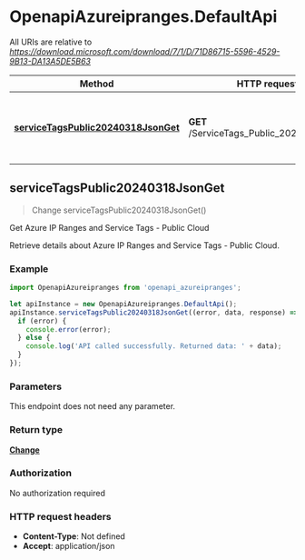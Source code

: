 # OpenapiAzureipranges.DefaultApi

All URIs are relative to *https://download.microsoft.com/download/7/1/D/71D86715-5596-4529-9B13-DA13A5DE5B63*

Method | HTTP request | Description
------------- | ------------- | -------------
[**serviceTagsPublic20240318JsonGet**](DefaultApi.md#serviceTagsPublic20240318JsonGet) | **GET** /ServiceTags_Public_20240318.json | Get Azure IP Ranges and Service Tags - Public Cloud



## serviceTagsPublic20240318JsonGet

> Change serviceTagsPublic20240318JsonGet()

Get Azure IP Ranges and Service Tags - Public Cloud

Retrieve details about Azure IP Ranges and Service Tags - Public Cloud.

### Example

```javascript
import OpenapiAzureipranges from 'openapi_azureipranges';

let apiInstance = new OpenapiAzureipranges.DefaultApi();
apiInstance.serviceTagsPublic20240318JsonGet((error, data, response) => {
  if (error) {
    console.error(error);
  } else {
    console.log('API called successfully. Returned data: ' + data);
  }
});
```

### Parameters

This endpoint does not need any parameter.

### Return type

[**Change**](Change.md)

### Authorization

No authorization required

### HTTP request headers

- **Content-Type**: Not defined
- **Accept**: application/json

